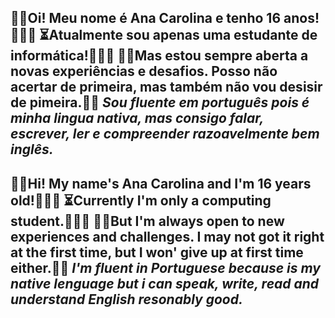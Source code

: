 👋🏼Oi! Meu nome é Ana Carolina e tenho 16 anos!🙋🏻‍♀️ 
⏳Atualmente sou apenas uma estudante de informática!👩🏻‍💻
☝🏻Mas estou sempre aberta a novas experiências e desafios. Posso não acertar de primeira, mas também não vou desisir de pimeira.💪🏻
*Sou fluente em português pois é minha lingua nativa, mas consigo falar, escrever, ler e compreender razoavelmente bem inglês.*
-------------------------------------------------------------------------------------------------------------------------------------------
👋🏼Hi! My name's Ana Carolina and I'm 16 years old!🙋🏻‍♀️
⏳Currently I'm only a computing student.👩🏻‍💻
☝🏻But I'm always open to new experiences and challenges. I may not got it right at the first time, but I won' give up at first time either.💪🏻
*I'm fluent in Portuguese because is my native lenguage but i can speak, write, read and understand English resonably good.*
-------------------------------------------------------------------------------------------------------------------------------------------
<!---
Sasury-Ryash/Sasury-Ryash is a ✨ special ✨ repository because its `README.md` (this file) appears on your GitHub profile.
You can click the Preview link to take a look at your changes.
--->
